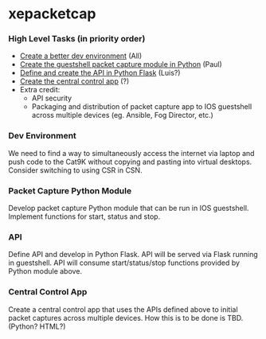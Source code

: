 # xepacketcap

### High Level Tasks (in priority order)

* [Create a better dev environment](#dev-environment) (All)
* [Create the guestshell packet capture module in Python](#packet-capture-python-module) (Paul)
* [Define and create the API in Python Flask](#api) (Luis?)
* [Create the central control app](#central-control-app) (?)
* Extra credit:
	* API security
	* Packaging and distribution of packet capture app to IOS guestshell across multiple devices (eg. Ansible, Fog Director, etc.)

### Dev Environment
We need to find a way to simultaneously access the internet via laptop and push code to the Cat9K without copying and pasting into virtual desktops.  Consider switching to using CSR in CSN.

### Packet Capture Python Module
Develop packet capture Python module that can be run in IOS guestshell.  Implement functions for start, status and stop.

### API
Define API and develop in Python Flask.  API will be served via Flask running in guestshell.  API will consume start/status/stop functions provided by Python module above.

### Central Control App
Create a central control app that uses the APIs defined above to initial packet captures across multiple devices.  How this is to be done is TBD.  (Python? HTML?)
